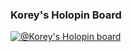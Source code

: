 <!-- ### Hi there 👋 -->

### Korey's Holopin Board

[![@Korey's Holopin board](https://holopin.io/api/user/board?user=koreyhinton)](https://holopin.io/@koreyhinton)



<!--
**koreyhinton/koreyhinton** is a ✨ _special_ ✨ repository because its `README.md` (this file) appears on your GitHub profile.

Here are some ideas to get you started:

- 🔭 I’m currently working on ...
- 🌱 I’m currently learning ...
- 👯 I’m looking to collaborate on ...
- 🤔 I’m looking for help with ...
- 💬 Ask me about ...
- 📫 How to reach me: ...
- 😄 Pronouns: ...
- ⚡ Fun fact: ...
-->
